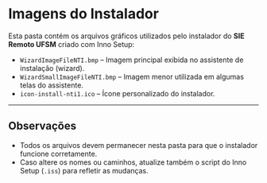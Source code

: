 # Imagens do Instalador

Esta pasta contém os arquivos gráficos utilizados pelo instalador do **SIE Remoto UFSM** criado com Inno Setup:

- `WizardImageFileNTI.bmp` – Imagem principal exibida no assistente de instalação (wizard).  
- `WizardSmallImageFileNTI.bmp` – Imagem menor utilizada em algumas telas do assistente.  
- `icon-install-nti1.ico` – Ícone personalizado do instalador.

---

## Observações

- Todos os arquivos devem permanecer nesta pasta para que o instalador funcione corretamente.  
- Caso altere os nomes ou caminhos, atualize também o script do Inno Setup (`.iss`) para refletir as mudanças.
